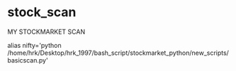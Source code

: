 # stock_scan
MY STOCKMARKET SCAN

alias nifty='python /home/hrk/Desktop/hrk_1997/bash_script/stockmarket_python/new_scripts/basicscan.py'

